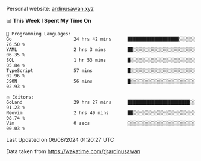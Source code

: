 Personal website: [ardinusawan.xyz](https://ardinusawan.xyz)

<!--START_SECTION:waka-->
📊 **This Week I Spent My Time On** 

```text
💬 Programming Languages: 
Go                       24 hrs 42 mins      ███████████████████░░░░░░   76.50 % 
YAML                     2 hrs 3 mins        ██░░░░░░░░░░░░░░░░░░░░░░░   06.35 % 
SQL                      1 hr 53 mins        █░░░░░░░░░░░░░░░░░░░░░░░░   05.84 % 
TypeScript               57 mins             █░░░░░░░░░░░░░░░░░░░░░░░░   02.96 % 
JSON                     56 mins             █░░░░░░░░░░░░░░░░░░░░░░░░   02.93 % 

🔥 Editors: 
GoLand                   29 hrs 27 mins      ███████████████████████░░   91.23 % 
Neovim                   2 hrs 49 mins       ██░░░░░░░░░░░░░░░░░░░░░░░   08.74 % 
Vim                      0 secs              ░░░░░░░░░░░░░░░░░░░░░░░░░   00.03 % 
```


 Last Updated on 06/08/2024 01:20:27 UTC
<!--END_SECTION:waka-->
Data taken from https://wakatime.com/@ardinusawan
